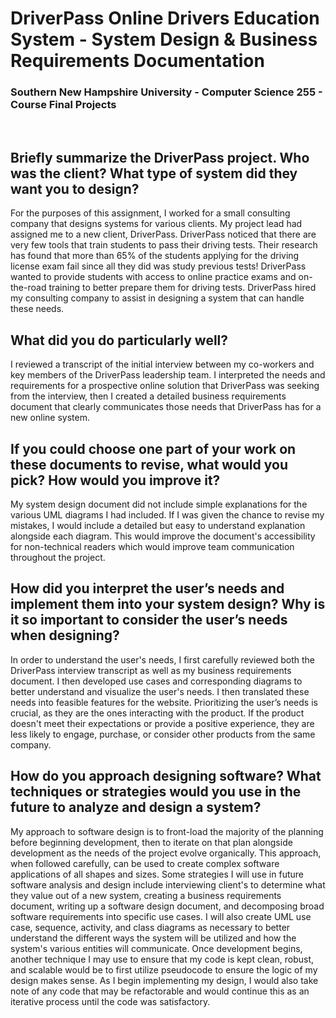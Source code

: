 # DriverPass Online Drivers Education System - System Design & Business Requirements Documentation
### Southern New Hampshire University - Computer Science 255 - Course Final Projects
&nbsp;

## Briefly summarize the DriverPass project. Who was the client? What type of system did they want you to design?
For the purposes of this assignment, I worked for a small consulting company that designs systems for various clients. My project lead had assigned me to a new client, DriverPass. DriverPass noticed that there are very few tools that train students to pass their driving tests. Their research has found that more than 65% of the students applying for the driving license exam fail since all they did was study previous tests! DriverPass wanted to provide students with access to online practice exams and on-the-road training to better prepare them for driving tests. DriverPass hired my consulting company to assist in designing a system that can handle these needs.
&nbsp; 

## What did you do particularly well?
I reviewed a transcript of the initial interview between my co-workers and key members of the DriverPass leadership team. I interpreted the needs and requirements for a prospective online solution that DriverPass was seeking from the interview, then I created a detailed business requirements document that clearly communicates those needs that DriverPass has for a new online system.
&nbsp; 

## If you could choose one part of your work on these documents to revise, what would you pick? How would you improve it?
My system design document did not include simple explanations for the various UML diagrams I had included. If I was given the chance to revise my mistakes, I would include a detailed but easy to understand explanation alongside each diagram. This would improve the document's accessibility for non-technical readers which would improve team communication throughout the project.
&nbsp;

## How did you interpret the user’s needs and implement them into your system design? Why is it so important to consider the user’s needs when designing?
In order to understand the user's needs, I first carefully reviewed both the DriverPass interview transcript as well as my business requirements document. I then developed use cases and corresponding diagrams to better understand and visualize the user's needs. I then translated these needs into feasible features for the website. Prioritizing the user’s needs is crucial, as they are the ones interacting with the product. If the product doesn't meet their expectations or provide a positive experience, they are less likely to engage, purchase, or consider other products from the same company.
&nbsp;

## How do you approach designing software? What techniques or strategies would you use in the future to analyze and design a system?
My approach to software design is to front-load the majority of the planning before beginning development, then to iterate on that plan alongside development as the needs of the project evolve organically. This approach, when followed carefully, can be used to create complex software applications of all shapes and sizes. Some strategies I will use in future software analysis and design include interviewing client's to determine what they value out of a new system, creating a business requirements document, writing up a software design document, and decomposing broad software requirements into specific use cases. I will also create UML use case, sequence, activity, and class diagrams as necessary to better understand the different ways the system will be utilized and how the system's various entities will communicate. Once development begins, another technique I may use to ensure that my code is kept clean, robust, and scalable would be to first utilize pseudocode to ensure the logic of my design makes sense. As I begin implementing my design, I would also take note of any code that may be refactorable and would continue this as an iterative process until the code was satisfactory.
&nbsp;
